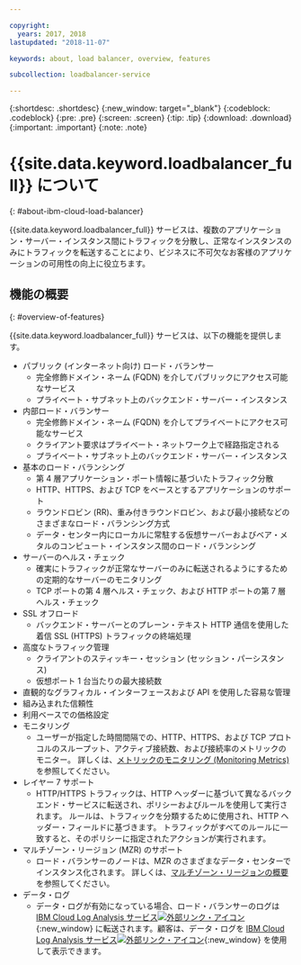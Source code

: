 ```yaml
---

copyright:
  years: 2017, 2018
lastupdated: "2018-11-07"

keywords: about, load balancer, overview, features

subcollection: loadbalancer-service

---
```


{:shortdesc: .shortdesc}
{:new_window: target="_blank"}
{:codeblock: .codeblock}
{:pre: .pre}
{:screen: .screen}
{:tip: .tip}
{:download: .download}
{:important: .important}
{:note: .note}

# {{site.data.keyword.loadbalancer_full}} について
{: #about-ibm-cloud-load-balancer}

{{site.data.keyword.loadbalancer_full}} サービスは、複数のアプリケーション・サーバー・インスタンス間にトラフィックを分散し、正常なインスタンスのみにトラフィックを転送することにより、ビジネスに不可欠なお客様のアプリケーションの可用性の向上に役立ちます。

## 機能の概要
{: #overview-of-features}

{{site.data.keyword.loadbalancer_full}} サービスは、以下の機能を提供します。

* パブリック (インターネット向け) ロード・バランサー
	* 完全修飾ドメイン・ネーム (FQDN) を介してパブリックにアクセス可能なサービス
	* プライベート・サブネット上のバックエンド・サーバー・インスタンス
* 内部ロード・バランサー
	* 完全修飾ドメイン・ネーム (FQDN) を介してプライベートにアクセス可能なサービス
	* クライアント要求はプライベート・ネットワーク上で経路指定される
	* プライベート・サブネット上のバックエンド・サーバー・インスタンス
* 基本のロード・バランシング
	* 第 4 層アプリケーション・ポート情報に基づいたトラフィック分散
	* HTTP、HTTPS、および TCP をベースとするアプリケーションのサポート
	* ラウンドロビン (RR)、重み付きラウンドロビン、および最小接続などのさまざまなロード・バランシング方式
	* データ・センター内にローカルに常駐する仮想サーバーおよびベア・メタルのコンピュート・インスタンス間のロード・バランシング
* サーバーのヘルス・チェック
	* 確実にトラフィックが正常なサーバーのみに転送されるようにするための定期的なサーバーのモニタリング
	* TCP ポートの第 4 層ヘルス・チェック、および HTTP ポートの第 7 層ヘルス・チェック
* SSL オフロード
	* バックエンド・サーバーとのプレーン・テキスト HTTP 通信を使用した着信 SSL (HTTPS) トラフィックの終端処理
* 高度なトラフィック管理
	* クライアントのスティッキー・セッション (セッション・パーシスタンス)
	* 仮想ポート 1 台当たりの最大接続数
* 直観的なグラフィカル・インターフェースおよび API を使用した容易な管理
* 組み込まれた信頼性
* 利用ベースでの価格設定
* モニタリング
    * ユーザーが指定した時間間隔での、HTTP、HTTPS、および TCP プロトコルのスループット、アクティブ接続数、および接続率のメトリックのモニター。 詳しくは、[メトリックのモニタリング (Monitoring Metrics)](/docs/infrastructure/loadbalancer-service?topic=loadbalancer-service-monitoring-metrics-with-ibm-cloud-load-balancer)を参照してください。
* レイヤー 7 サポート
    * HTTP/HTTPS トラフィックは、HTTP ヘッダーに基づいて異なるバックエンド・サービスに転送され、ポリシーおよびルールを使用して実行されます。 ルールは、トラフィックを分類するために使用され、HTTP ヘッダー・フィールドに基づきます。 トラフィックがすべてのルールに一致すると、そのポリシーに指定されたアクションが実行されます。
* マルチゾーン・リージョン (MZR) のサポート
    * ロード・バランサーのノードは、MZR のさまざまなデータ・センターでインスタンス化されます。 詳しくは、[マルチゾーン・リージョンの概要](/docs/infrastructure/loadbalancer-service?topic=loadbalancer-service-multi-zone-region-mzr-overview)を参照してください。
* データ・ログ
    * データ・ログが有効になっている場合、ロード・バランサーのログは [IBM Cloud Log Analysis サービス![外部リンク・アイコン](../../icons/launch-glyph.svg "外部リンク・アイコン")](https://console.bluemix.net/catalog/services/log-analysis){:new_window} に転送されます。顧客は、データ・ログを [IBM Cloud Log Analysis サービス![外部リンク・アイコン](../../icons/launch-glyph.svg "外部リンク・アイコン")](https://console.bluemix.net/catalog/services/log-analysis){:new_window} を使用して表示できます。
